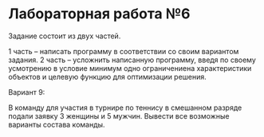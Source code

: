 # Лабораторная работа №6

Задание состоит из двух частей.

1 часть – написать программу в соответствии со своим вариантом задания.
2 часть – усложнить написанную программу, введя по своему усмотрению в условие минимум одно ограничениена характеристики объектов и целевую функцию для оптимизации решения.

Вариант 9:

В команду для участия в турнире по теннису в смешанном разряде подали заявку 3 женщины и 5 мужчин. Вывести все возможные варианты состава команды.
